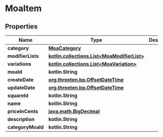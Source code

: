 
# MoaItem

## Properties
Name | Type | Description | Notes
------------ | ------------- | ------------- | -------------
**category** | [**MoaCategory**](MoaCategory.md) |  |  [optional]
**modifierLists** | [**kotlin.collections.List&lt;MoaModifierList&gt;**](MoaModifierList.md) |  |  [optional]
**variations** | [**kotlin.collections.List&lt;MoaVariation&gt;**](MoaVariation.md) |  |  [optional]
**moaId** | **kotlin.String** |  |  [optional]
**createDate** | [**org.threeten.bp.OffsetDateTime**](org.threeten.bp.OffsetDateTime.md) |  |  [optional]
**updateDate** | [**org.threeten.bp.OffsetDateTime**](org.threeten.bp.OffsetDateTime.md) |  |  [optional]
**squareId** | **kotlin.String** |  |  [optional]
**name** | **kotlin.String** |  |  [optional]
**priceInCents** | [**java.math.BigDecimal**](java.math.BigDecimal.md) |  |  [optional]
**description** | **kotlin.String** |  |  [optional]
**categoryMoaId** | **kotlin.String** |  |  [optional]



